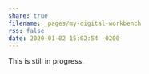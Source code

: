 ```yaml
---
share: true
filename: _pages/my-digital-workbench
rss: false
date: 2020-01-02 15:02:54 -0200
---
```


This is still in progress.